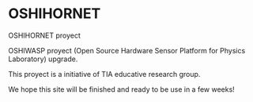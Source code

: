 # OSHIHORNET
OSHIHORNET proyect

OSHIWASP proyect (Open Source Hardware Sensor Platform for Physics Laboratory) upgrade.

This proyect is a initiative of TIA educative research group.

We hope this site will be finished and ready to be use in a few weeks!